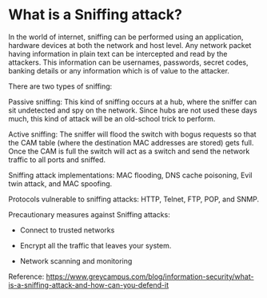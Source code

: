 # What is a Sniffing attack?

In the world of internet, sniffing can be performed using an application, hardware devices at both the network and host level. Any network packet having information in plain text can be intercepted and read by the attackers. This information can be usernames, passwords, secret codes, banking details or any information which is of value to the attacker. 

There are two types of sniffing:

Passive sniffing: This kind of sniffing occurs at a hub, where the sniffer can sit undetected and spy on the network. Since hubs are not used these days much, this kind of attack will be an old-school trick to perform. 

Active sniffing: The sniffer will flood the switch with bogus requests so that the CAM table (where the destination MAC addresses are stored) gets full. Once the CAM is full the switch will act as a switch and send the network traffic to all ports and sniffed. 

Sniffing attack implementations: MAC flooding, DNS cache poisoning, Evil twin attack, and MAC spoofing.

Protocols vulnerable to sniffing attacks: HTTP, Telnet, FTP, POP, and SNMP.

Precautionary measures against Sniffing attacks:

- Connect to trusted networks

- Encrypt all the traffic that leaves your system.

- Network scanning and monitoring

Reference: https://www.greycampus.com/blog/information-security/what-is-a-sniffing-attack-and-how-can-you-defend-it
